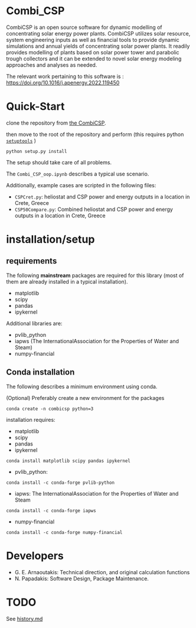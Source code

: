 # Combi_CSP
CombiCSP is an open source software for dynamic modelling of concentrating solar energy power plants. CombiCSP utilizes solar resource, system engineering inputs as well as financial tools to provide dynamic simulations and annual yields of concentrating solar power plants. It readily provides modelling of plants based on solar power tower and parabolic trough collectors and it can be extended to novel solar energy modeling approaches and analyses as needed.

The relevant work pertaining to this software is : https://doi.org/10.1016/j.apenergy.2022.119450


# Quick-Start

clone the repository from [the CombiCSP][1].

then move to the root of the repository and perform (this requires python [`setuptools`][1] )

`python setup.py install`

The setup should take care of all problems.

The `Combi_CSP_oop.ipynb` describes a typical use scenario.

Additionally, example cases are scripted in the following files:

- `CSPCret.py`: heliostat and CSP power and energy outputs in a location in Crete, Greece
- `CSP50Compare.py`: Combined heliostat and CSP power and energy outputs in a location in Crete, Greece

# installation/setup

## requirements

The following **mainstream** packages are required for this library (most of them are already installed in a typical installation).

- matplotlib
- scipy
- pandas
- ipykernel

Additional libraries are:

- pvlib_python
- iapws (The InternationalAssociation for the Properties of Water and Steam)
- numpy-financial

## Conda installation

The following describes a minimum environment using conda. 

(Optional) Preferably create a new environment for the packages

`conda create -n combicsp python=3`

installation requires:

- matplotlib
- scipy
- pandas
- ipykernel

`conda install matplotlib scipy pandas ipykernel`

- pvlib_python:

`conda install -c conda-forge pvlib-python`

- iapws: The InternationalAssociation for the Properties of Water and Steam

`conda install -c conda-forge iapws`

- numpy-financial

`conda install -c conda-forge numpy-financial`

# Developers

- G. E. Arnaoutakis: Technical direction, and original calculation functions
- N. Papadakis: Software Design, Package Maintenance.


# TODO

See [history.md](history.md)

[1]: https://pypi.org/project/setuptools/
[2]: https://github.com/npapnet/Combi_CSP.git